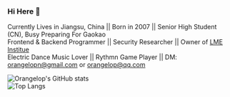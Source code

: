 ### Hi Here 👋
Currently Lives in Jiangsu, China || Born in 2007 || Senior High Student (CN), Busy Preparing For Gaokao  
Frontend & Backend Programmer || Security Researcher || Owner of [LME Institue](lmestudio.github.io)  
Electric Dance Music Lover || Rythmn Game Player || DM: orangelopn@gmail.com or orangelop@qq.com  

![Orangelop's GitHub stats](https://github-readme-stats.vercel.app/api?username=orangelop&show_icons=true)  
![Top Langs](https://github-readme-stats.vercel.app/api/top-langs/?username=orangelop&layout=compact&show_icons=true&langs_count=8)  


<!--
**Orangelop/orangelop** is a ✨ _special_ ✨ repository because its `README.md` (this file) appears on your GitHub profile.

Here are some ideas to get you started:

- 🔭 I’m currently working on ...
- 🌱 I’m currently learning ...
- 👯 I’m looking to collaborate on ...
- 🤔 I’m looking for help with ...
- 💬 Ask me about ...
- 📫 How to reach me: ...
- 😄 Pronouns: ...
- ⚡ Fun fact: ...
-->
